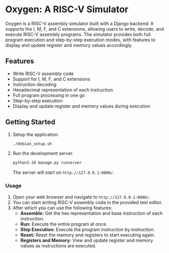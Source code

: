 # Oxygen: A RISC-V Simulator
Oxygen is a RISC-V assembly simulator built with a Django backend. It supports the I, M, F, and C extensions, allowing users to write, decode, and execute RISC-V assembly programs. The simulator provides both full program execution and step-by-step execution modes, with features to display and update register and memory values accordingly.


## Features
- Write RISC-V assembly code
- Support for I, M, F, and C extensions
- Instruction decoding
- Hexadecimal representation of each instruction
- Full program processing in one go
- Step-by-step execution
- Display and update register and memory values during execution


## Getting Started
1. Setup the application.
   ```sh
   ./debian_setup.sh
   ```
2. Run the development server.
   ```sh
   python3.10 manage.py runserver
   ```
   The server will start on `http://127.0.0.1:8000/`.


### Usage
1. Open your web browser and navigate to `http://127.0.0.1:8000/`.
2. You can start writing RISC-V assembly code in the provided text editor.
3. After which you can use the following features:
   - **Assemble:** Get the hex representation and base instruction of each instruction.
   - **Run:** Execute the entire program at once.
   - **Step Execution:** Execute the program instruction by instruction.
   - **Reset:** Reset the memory and registers to start executing again.
   - **Registers and Memory:** View and update register and memory values as instructions are executed.

